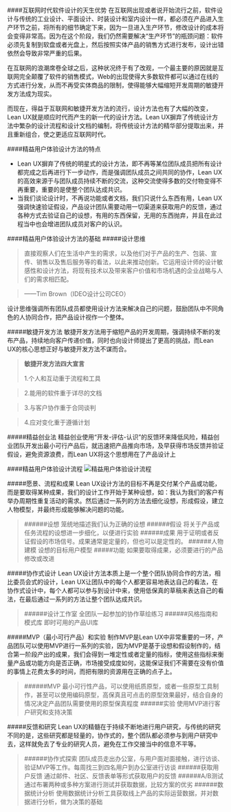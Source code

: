 ####互联网时代软件设计的天生优势
在互联网出现或者说开始流行之前，软件设计与传统的工业设计、平面设计、时装设计和室内设计一样，都必须在产品进入生产环节之前，将所有的细节确定下来，因为一旦进入生产环节，修改设计的成本将会变得非常高。因为在这个阶段，我们仍然需要解决“生产环节”的瓶颈问题：软件必须先复制到软盘或者光盘上，然后按照实体产品的销售方式进行发布，设计出错依然会导致非常严重的后果。

在互联网的浪潮席卷全球之后，这种状况终于有了改观，一个最主要的原因就是互联网完全颠覆了软件的销售模式，Web的出现使得大多数软件都可以通过在线的方式进行分发，从而不再受实体商品的限制，使得能够大幅缩短开发周期的敏捷开发方法成为现实。

而现在，得益于互联网和敏捷开发方法的流行，设计方法也有了大幅的改变，Lean UX就是顺应时代而产生的新一代的设计方法。Lean UX摒弃了传统设计方法中繁杂的设计流程和设计文档的编制，将传统设计方法的精华部分提取出来，并且重新组合，使之更适应互联网时代。

####精益用户体验设计方法的特点
* Lean UX摒弃了传统的明星式的设计方法，即不再等某位团队成员把所有设计都完成之后再进行下一步动作，而是强调团队成员之间共同的协作，Lean UX的高效来源于与团队成员持续不断的交流，这种交流使得多数的交付物变得不再重要，重要的是使整个团队达成共识。
* 当我们谈论设计时，不再说功能或者文档，我们只说什么东西有用，Lean UX强调快速验证假设，产品设计团队需要动用一切渠道来获取用户的反馈，通过各种方式去验证自己的设想，有用的东西保留，无用的东西抛弃，并且在此过程当中也会增进团队成员对客户的认识。

####精益用户体验设计方法的基础
#####设计思维
> 直接观察人们在生活中产生的需求，以及他们对于产品的生产、包装、宣传、销售以及售后服务等的看法，以此来推动创新。它运用设计师的设计敏感性和设计方法，将现有技术以及带来客户价值和市场机遇的企业战略与人们的需求相匹配。

> ——Tim Brown（IDEO设计公司CEO）

设计思维强调所有团队成员都使用设计方法来解决自己的问题，鼓励团队中不同角色的人协同合作，把产品设计视作一个整体。

#####敏捷开发方法
敏捷开发方法用于缩短产品的开发周期，强调持续不断的发布产品，持续地向客户传递价值，同时也向设计师提出了更高的挑战，而Lean UX的核心思想正好与敏捷开发方法不谋而合。

> **敏捷开发方法四大宣言**
> 
> 1.个人和互动重于流程和工具

> 2.能用的软件重于详尽的文档

> 3.与客户协作重于合同谈判

> 4.应对变化重于遵循计划

#####精益创业法
精益创业使用“开发-评估-认识”的反馈环来降低风险，精益创业团队开发出最小可行产品后，就迅速把产品推向市场，及早获得市场反馈并验证假设，避免资源浪费，而Lean UX将这个思想用在了产品设计上

####精益用户体验设计流程
![精益用户体验设计流程](/uploads/media/leanux_flow.jpg)

#####愿景、流程和成果
Lean UX设计方法的目标不再是交付某个产品或功能，而是要取得某种成果，我们的设计工作开始于某种设想，如：我认为我们的客户有举办周期性重复活动的需求。然后通过一系列的方法去细化设想，形成假设，建立人物模型，并最终形成能够解决问题的功能。

> ######设想
> 笼统地描述我们认为正确的设想
> ######假设
> 将关于产品或任务流程的设想进一步细化，以便进行实验
> ######成果
> 用于证明或者反证假设的市场信号。成果通常是定量的，但也可以是定性的。
> ######人物建模
> 设想的目标用户模型
> #####功能
> 如果要取得成果，必须要进行的产品修改或改进

#####协作式设计
Lean UX设计方法本质上是一个整个团队协同合作的方法，相比委员会式的设计，Lean UX让团队中的每个人都更容易地表达自己的看法，在协作式设计中，每个人都可以参与到设计中来，使用低保真的草稿来表达自己的看法，在最后通过一系列的方法让整个团队达成共识。
> ######设计工作室
> 全团队一起参加的协作草绘练习
> ######风格指南和模式库
> 即时可用的产品UI库

#####MVP（最小可行产品）和实验
制作MVP是Lean UX中非常重要的一环，产品团队可以使用MVP进行一系列的实验，因为MVP是基于设想和假设制作的，结合第一阶段产出的成果，我们会得到一堆定性或者定量的指标，使用这些指标来衡量产品或功能方向是否正确，市场接受成度如何，这能保证我们不需要在没有价值的事情上花费太多的时间，而把有限的资源用在正确的点子上。

> ######MVP
> 最小可行性产品，可以使用纸质原型，或者一些原型工具制作，甚至可以使用编码原型，高保真且可点击的原型效果最好，结合自身的情况决定产品团队需要使用的原型保真程度
> ######实验
> 使用MVP进行客户研究和支持决策

#####反馈和研究
Lean UX的精髓在于持续不断地进行用户研究，与传统的研究不同的是，这些研究都是轻量的，协作式的，整个团队都必须参与到用户研究中去，这样就免去了专业的研究人员，避免在工作交接当中的信息不平等。

> ######协作式探索
> 团队成员走出办公室，与用户面对面接触，进行访谈、验证MVP等工作。每周找三到四名用户到办公室进行访谈
> ######获取用户反馈
> 通过邮件、社区、反馈表单等形式获取用户的反馈
> ######A/B测试
> 通过布署两种或多种方案进行测试并获取数据，比较方案的优劣
> ######数据统计分析
> 使用数据统计分析工具获取线上产品的实际运营数据，并对数据进行分析，做为决策的基础
